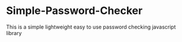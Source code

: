 # Simple-Password-Checker
This is a simple lightweight easy to use password checking javascript library
